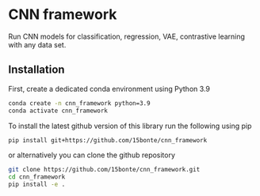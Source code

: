 # CNN framework

Run CNN models for classification, regression, VAE, contrastive learning with any data set.

## Installation

First, create a dedicated conda environment using Python 3.9

```bash
conda create -n cnn_framework python=3.9
conda activate cnn_framework
```

To install the latest github version of this library run the following using pip

```bash
pip install git+https://github.com/15bonte/cnn_framework
```

or alternatively you can clone the github repository

```bash
git clone https://github.com/15bonte/cnn_framework.git
cd cnn_framework
pip install -e .
```

